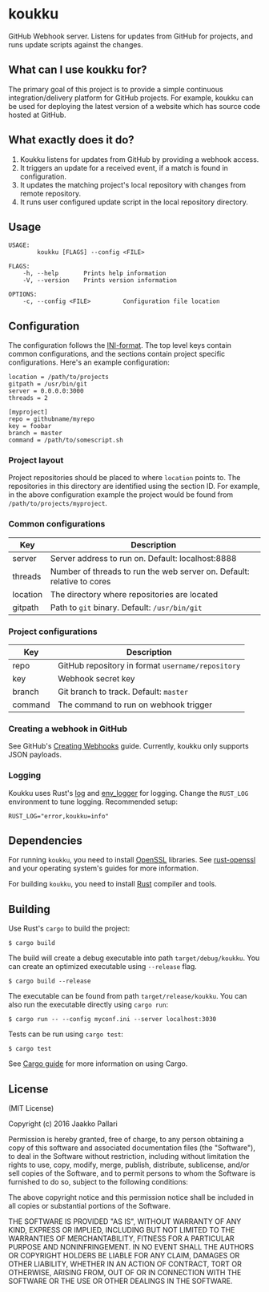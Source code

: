 # koukku

GitHub Webhook server.
Listens for updates from GitHub for projects, and runs update scripts against the changes.

## What can I use koukku for?

The primary goal of this project is to provide a simple continuous integration/delivery platform for GitHub projects.
For example, koukku can be used for deploying the latest version of a website which has source code hosted at GitHub.

## What exactly does it do?

1. Koukku listens for updates from GitHub by providing a webhook access.
2. It triggers an update for a received event, if a match is found in configuration.
3. It updates the matching project's local repository with changes from remote repository.
4. It runs user configured update script in the local repository directory.

## Usage

    USAGE:
            koukku [FLAGS] --config <FILE>

    FLAGS:
        -h, --help       Prints help information
        -V, --version    Prints version information

    OPTIONS:
        -c, --config <FILE>         Configuration file location

## Configuration

The configuration follows the [INI-format](https://en.wikipedia.org/wiki/INI_file).
The top level keys contain common configurations, and the sections contain project specific configurations.
Here's an example configuration:

    location = /path/to/projects
    gitpath = /usr/bin/git
    server = 0.0.0.0:3000
    threads = 2

    [myproject]
    repo = githubname/myrepo
    key = foobar
    branch = master
    command = /path/to/somescript.sh

### Project layout

Project repositories should be placed to where `location` points to.
The repositories in this directory are identified using the section ID.
For example, in the above configuration example the project would be found from
`/path/to/projects/myproject`.

### Common configurations

| Key      | Description                                                            |
| -------- | ---------------------------------------------------------------------- |
| server   | Server address to run on. Default: localhost:8888                      |
| threads  | Number of threads to run the web server on. Default: relative to cores |
| location | The directory where repositories are located                           |
| gitpath  | Path to `git` binary. Default: `/usr/bin/git`                          |

### Project configurations

| Key      | Description                                       |
| -------- | ------------------------------------------------- |
| repo     | GitHub repository in format `username/repository` |
| key      | Webhook secret key                                |
| branch   | Git branch to track. Default: `master`            |
| command  | The command to run on webhook trigger             |

### Creating a webhook in GitHub

See GitHub's [Creating Webhooks](https://developer.github.com/webhooks/creating/) guide.
Currently, koukku only supports JSON payloads.

### Logging

Koukku uses Rust's [log](https://doc.rust-lang.org/log/log/index.html) and
[env_logger](https://doc.rust-lang.org/log/env_logger/index.html) for logging.
Change the `RUST_LOG` environment to tune logging.
Recommended setup:

    RUST_LOG="error,koukku=info"

## Dependencies

For running `koukku`, you need to install [OpenSSL](https://www.openssl.org/) libraries.
See [rust-openssl](https://github.com/sfackler/rust-openssl) and your operating system's guides for more information.

For building `koukku`, you need to install [Rust](https://www.rust-lang.org/) compiler and tools.

## Building

Use Rust's `cargo` to build the project:

    $ cargo build

The build will create a debug executable into path `target/debug/koukku`.
You can create an optimized executable using `--release` flag.

    $ cargo build --release

The executable can be found from path `target/release/koukku`.
You can also run the executable directly using `cargo run`:

    $ cargo run -- --config myconf.ini --server localhost:3030

Tests can be run using `cargo test`:

    $ cargo test

See [Cargo guide](http://doc.crates.io/guide.html) for more information on using Cargo.

## License

(MIT License)

Copyright (c) 2016 Jaakko Pallari

Permission is hereby granted, free of charge, to any person obtaining a copy of this software and associated documentation files (the "Software"), to deal in the Software without restriction, including without limitation the rights to use, copy, modify, merge, publish, distribute, sublicense, and/or sell copies of the Software, and to permit persons to whom the Software is furnished to do so, subject to the following conditions:

The above copyright notice and this permission notice shall be included in all copies or substantial portions of the Software.

THE SOFTWARE IS PROVIDED "AS IS", WITHOUT WARRANTY OF ANY KIND, EXPRESS OR IMPLIED, INCLUDING BUT NOT LIMITED TO THE WARRANTIES OF MERCHANTABILITY, FITNESS FOR A PARTICULAR PURPOSE AND NONINFRINGEMENT. IN NO EVENT SHALL THE AUTHORS OR COPYRIGHT HOLDERS BE LIABLE FOR ANY CLAIM, DAMAGES OR OTHER LIABILITY, WHETHER IN AN ACTION OF CONTRACT, TORT OR OTHERWISE, ARISING FROM, OUT OF OR IN CONNECTION WITH THE SOFTWARE OR THE USE OR OTHER DEALINGS IN THE SOFTWARE.
